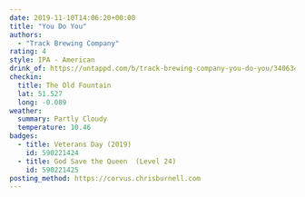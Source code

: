 ```yaml
---
date: 2019-11-10T14:06:20+00:00
title: "You Do You"
authors:
  - "Track Brewing Company"
rating: 4
style: IPA - American
drink_of: https://untappd.com/b/track-brewing-company-you-do-you/3406346
checkin:
  title: The Old Fountain
  lat: 51.527
  long: -0.089
weather:
  summary: Partly Cloudy
  temperature: 10.46
badges:
  - title: Veterans Day (2019)
    id: 590221424
  - title: God Save the Queen  (Level 24)
    id: 590221425
posting_method: https://corvus.chrisburnell.com
---
```

